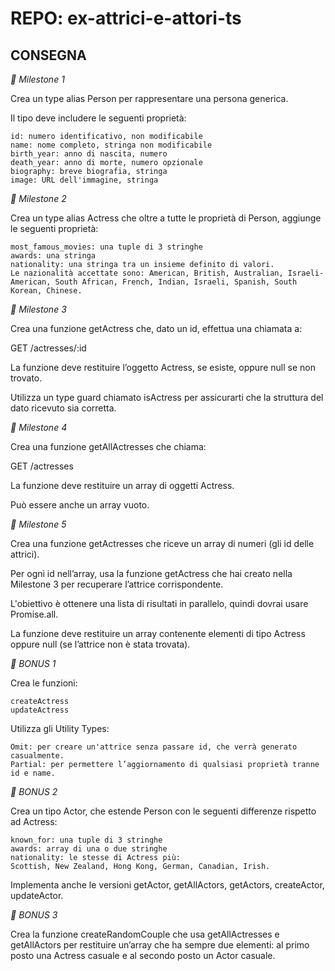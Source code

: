 REPO:  ex-attrici-e-attori-ts
===
## CONSEGNA

*📌 Milestone 1*

Crea un type alias Person per rappresentare una persona generica.

Il tipo deve includere le seguenti proprietà:

    id: numero identificativo, non modificabile
    name: nome completo, stringa non modificabile
    birth_year: anno di nascita, numero
    death_year: anno di morte, numero opzionale
    biography: breve biografia, stringa
    image: URL dell'immagine, stringa


*📌 Milestone 2*

Crea un type alias Actress che oltre a tutte le proprietà di Person, aggiunge le seguenti proprietà:

    most_famous_movies: una tuple di 3 stringhe
    awards: una stringa
    nationality: una stringa tra un insieme definito di valori.
    Le nazionalità accettate sono: American, British, Australian, Israeli-American, South African, French, Indian, Israeli, Spanish, South Korean, Chinese.


*📌 Milestone 3*

Crea una funzione getActress che, dato un id, effettua una chiamata a:

GET /actresses/:id

La funzione deve restituire l’oggetto Actress, se esiste, oppure null se non trovato.

Utilizza un type guard chiamato isActress per assicurarti che la struttura del dato ricevuto sia corretta.

*📌 Milestone 4*

Crea una funzione getAllActresses che chiama:

GET /actresses

La funzione deve restituire un array di oggetti Actress.

Può essere anche un array vuoto.

*📌 Milestone 5*

Crea una funzione getActresses che riceve un array di numeri (gli id delle attrici).

Per ogni id nell’array, usa la funzione getActress che hai creato nella Milestone 3 per recuperare l’attrice corrispondente.

L'obiettivo è ottenere una lista di risultati in parallelo, quindi dovrai usare Promise.all.

La funzione deve restituire un array contenente elementi di tipo Actress oppure null (se l’attrice non è stata trovata).

*🎯 BONUS 1*

Crea le funzioni:

    createActress
    updateActress

Utilizza gli Utility Types:

    Omit: per creare un'attrice senza passare id, che verrà generato casualmente.
    Partial: per permettere l’aggiornamento di qualsiasi proprietà tranne id e name.


*🎯 BONUS 2*

Crea un tipo Actor, che estende Person con le seguenti differenze rispetto ad Actress:

    known_for: una tuple di 3 stringhe
    awards: array di una o due stringhe
    nationality: le stesse di Actress più:
    Scottish, New Zealand, Hong Kong, German, Canadian, Irish.

Implementa anche le versioni getActor, getAllActors, getActors, createActor, updateActor.

*🎯 BONUS 3*

Crea la funzione createRandomCouple che usa getAllActresses e getAllActors per restituire un’array che ha sempre due elementi: al primo posto una Actress casuale e al secondo posto un Actor casuale.